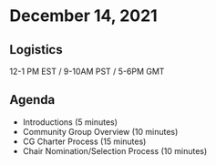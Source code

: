 # December 14, 2021

## Logistics

12-1 PM EST / 9-10AM PST / 5-6PM GMT

## Agenda

* Introductions (5 minutes)
* Community Group Overview (10 minutes)
* CG Charter Process (15 minutes)
* Chair Nomination/Selection Process (10 minutes)
